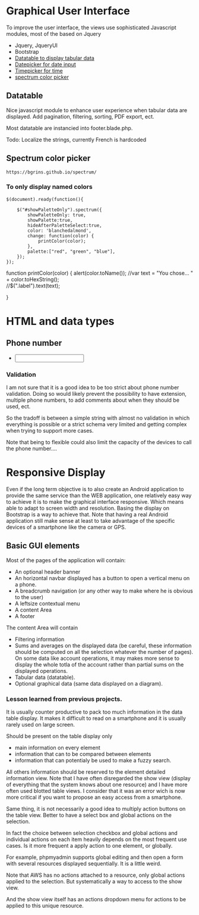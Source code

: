 # Graphical User Interface

To improve the user interface, the views use sophisticated Javascript modules, most of the based on Jquery

* Jquery, JqueryUI
* Bootstrap
* [Datatable to display tabular data](https://datatables.net/)
* [Datepicker for date input](https://jqueryui.com/datepicker/)
* [Timepicker for time](https://timepicker.co/) 
* [spectrum color picker](https://github.com/seballot/spectrum)

## Datatable

Nice javascript module to enhance user experience when tabular data are displayed. Add pagination, filtering, sorting, PDF export, ect.

Most datatable are instancied into footer.blade.php.

Todo: Localize the strings, currently French is hardcoded

    
## Spectrum color picker

    https://bgrins.github.io/spectrum/
    

### To only display named colors

    $(document).ready(function(){

        $("#showPaletteOnly").spectrum({
            showPaletteOnly: true,
            showPalette:true,
            hideAfterPaletteSelect:true,
            color: 'blanchedalmond',
            change: function(color) {
                printColor(color);
            },
            palette:["red", "green", "blue"],
        });
    });

function printColor(color) {
alert(color.toName());
   //var text = "You chose... " + color.toHexString();    
   //$(".label").text(text);
    
}
</script>

# HTML and data types

## Phone number

* <input type="tel">

### Validation

I am not sure that it is a good idea to be too strict about phone number validation. Doing so would likely prevent the possibility  to have extension, multiple phone numbers, to add comments about when they should be used, ect.

So the tradoff is between a simple string with almost no validation in which everything is possible or a strict schema very limited and getting complex when trying to support more cases.

Note that being to flexible could also limit the capacity of the devices to call the phone number....

# Responsive Display

Even if the long term objective is to also create an Android application to provide the same service than the WEB application, one relatively easy way to achieve it is to make the graphical interface responsive. Which means able to adapt to screen width and resolution. Basing the display on Bootstrap is a way to achieve that. Note that having a real Android application still make sense at least to take advantage of the specific devices of a smartphone like the camera or GPS.

## Basic GUI elements

Most of the pages of the application will contain:

* An optional header banner
* An horizontal navbar displayed has a button to open a vertical menu on a phone.
* A breadcrumb navigation (or any other way to make where he is obvious to the user)
* A leftsize contextual menu
* A content Area
* A footer

The content Area will contain
* Filtering information
* Sums and averages on the displayed data (be careful, these information should be computed on all the selection whatever the number of pages). On some data like account operations, it may makes more sense to display the whole totla of the account rather than partial sums on the displayed operations.
* Tabular data (datatable).
* Optional graphical data (same data displayed on a diagram).

### Lesson learned from previous projects.

It is usually counter productive to pack too much information in the data table display. It makes it difficult to read on a smartphone and it is usually rarely used
on large screen.

Should be present on the table display only 
* main information on every element
* information that can to be compared between elements
* information that can potentialy be used to make a fuzzy search. 

All others information should be reserved to the element detailed information view. Note that I have often disregarded the show view (display of everything that the system knows about one resource) and I have more often used blotted table views. I consider that it was an error wich is now more critical if you want to propose an easy access from a smartphone.

Same thing, it is not necessarily a good idea to multiply action buttons on the table view. Better to have a select box and global actions on the selection.

In fact the choice between selection checkbox and global actions and individual actions on each item heavily depends on the most frequent use cases. Is it more frequent a apply action to one element, or globally.

For example, phpmyadmin supports global editing and then open a form with several resources displayed sequentially. It is a little weird.

Note that AWS has no actions attached to a resource, only global actions applied to the selection. But systematically a way to access to the show view.

And the show view itself has an actions dropdown menu for actions to be applied to this unique resource.
